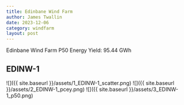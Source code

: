 ```yaml
---
title: Edinbane Wind Farm
author: James Twallin
date: 2023-12-06
category: windfarm
layout: post
---
```

Edinbane Wind Farm P50 Energy Yield: 95.44 GWh

EDINW-1
-------------
![]({{ site.baseurl }}/assets/1_EDINW-1_scatter.png)
![]({{ site.baseurl }}/assets/2_EDINW-1_pcey.png)
![]({{ site.baseurl }}/assets/3_EDINW-1_p50.png)

